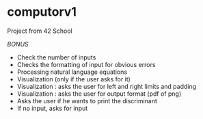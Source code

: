 # computorv1
Project from 42 School



*BONUS*
- Check the number of inputs
- Checks the formatting of input for obvious errors
- Processing natural language equations
- Visualization (only if the user asks for it)
- Visualization : asks the user for left and right limits and padding
- Visualization : asks the user for output format (pdf of png)
- Asks the user if he wants to print the discriminant
- If no input, asks for input

